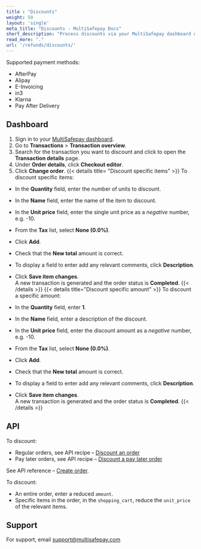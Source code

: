 ```yaml
---
title : "Discounts"
weight: 50
layout: 'single'
meta_title: "Discounts - MultiSafepay Docs"
short_description: "Process discounts via your MultiSafepay dashboard or our API."
read_more: "."
url: '/refunds/discounts/'
---
```


Supported payment methods:

- AfterPay
- Alipay
- E-Invoicing
- in3
- Klarna
- Pay After Delivery

## Dashboard

1. Sign in to your [MultiSafepay dashboard](https://merchant.multisafepay.com).  
2. Go to **Transactions** > **Transaction overview**.  
3. Search for the transaction you want to discount and click to open the **Transaction details** page.  
4. Under **Order details**, click **Checkout editor**.  
5. Click **Change order**.
{{< details title= "Discount specific items" >}}
To discount specific items:

- In the **Quantity** field, enter the number of units to discount.
- In the **Name** field, enter the name of the item to discount.
- In the **Unit price** field, enter the single unit price as a _negative_ number, e.g. -10.
- From the **Tax** list, select **None (0.0%)**. 
- Click **Add**.
- Check that the **New total** amount is correct. 
- To display a field to enter add any relevant comments, click **Description**.
- Click **Save item changes**.  
  A new transaction is generated and the order status is **Completed**.
{{< /details >}}
{{< details title="Discount specific amount" >}}
To discount a specific amount:

- In the **Quantity** field, enter **1**.
- In the **Name** field, enter a description of the discount.
- In the **Unit price** field, enter the discount amount as a _negative_ number, e.g. -10.
- From the **Tax** list, select **None (0.0%)**. 
- Click **Add**.
- Check that the **New total** amount is correct. 
- To display a field to enter add any relevant comments, click **Description**.
- Click **Save item changes**.  
  A new transaction is generated and the order status is **Completed**.
{{< /details >}}

## API 

To discount:

- Regular orders, see API recipe – [Discount an order](https://docs-api.multisafepay.com/recipes/discount-an-order)
- Pay later orders, see API recipe – [Discount a pay later order](https://docs-api.multisafepay.com/recipes/discount-a-pay-later-order)

See API reference – [Create order](https://docs-api.multisafepay.com/reference/createorder).

To discount: 
      
- An entire order, enter a reduced `amount`. 
- Specific items in the order, in the `shopping_cart`, reduce the `unit_price` of the relevant items.

## Support

For support, email <support@multisafepay.com>